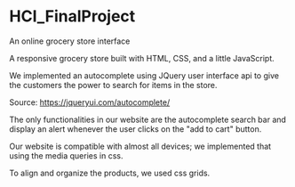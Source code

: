 # HCI_FinalProject
An online grocery store interface

A responsive grocery store built with HTML, CSS, and a little JavaScript.

We implemented an autocomplete using JQuery user interface api to give the customers the power to search for items in the store.

Source: https://jqueryui.com/autocomplete/

The only functionalities in our website are the autocomplete search bar and display an alert whenever the user clicks on the "add to cart" button. 

Our website is compatible with almost all devices; we implemented that using the media queries in css. 

To align and organize the products, we used css grids. 